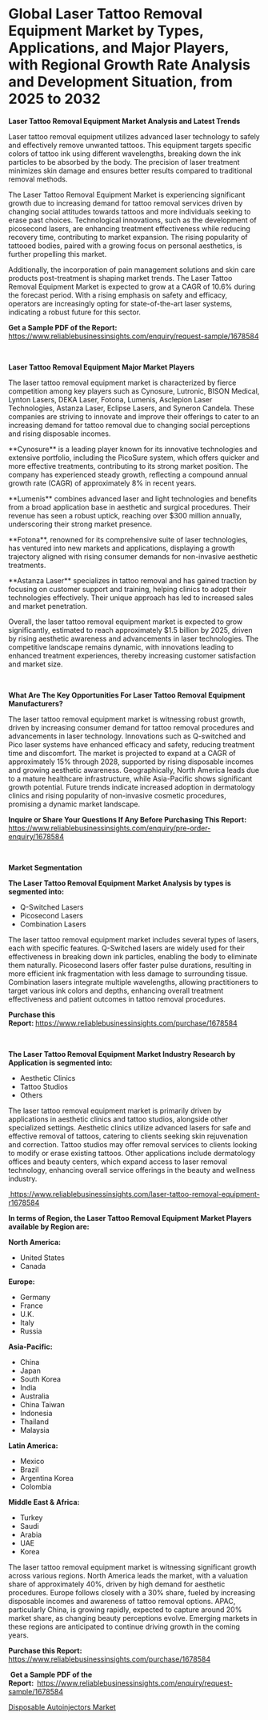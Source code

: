 <p><h1>Global Laser Tattoo Removal Equipment Market by Types, Applications, and Major Players, with Regional Growth Rate Analysis and Development Situation, from 2025 to 2032</h1></p><p><strong>Laser Tattoo Removal Equipment Market Analysis and Latest Trends</strong></p>
<p><p>Laser tattoo removal equipment utilizes advanced laser technology to safely and effectively remove unwanted tattoos. This equipment targets specific colors of tattoo ink using different wavelengths, breaking down the ink particles to be absorbed by the body. The precision of laser treatment minimizes skin damage and ensures better results compared to traditional removal methods.</p><p>The Laser Tattoo Removal Equipment Market is experiencing significant growth due to increasing demand for tattoo removal services driven by changing social attitudes towards tattoos and more individuals seeking to erase past choices. Technological innovations, such as the development of picosecond lasers, are enhancing treatment effectiveness while reducing recovery time, contributing to market expansion. The rising popularity of tattooed bodies, paired with a growing focus on personal aesthetics, is further propelling this market.</p><p>Additionally, the incorporation of pain management solutions and skin care products post-treatment is shaping market trends. The Laser Tattoo Removal Equipment Market is expected to grow at a CAGR of 10.6% during the forecast period. With a rising emphasis on safety and efficacy, operators are increasingly opting for state-of-the-art laser systems, indicating a robust future for this sector.</p></p>
<p><strong>Get a Sample PDF of the Report:&nbsp;</strong> <a href="https://www.reliablebusinessinsights.com/enquiry/request-sample/1678584?utm_campaign=2757&utm_medium=2&utm_source=Github&utm_content=ia&utm_term=03032025&utm_id=laser-tattoo-removal-equipment">https://www.reliablebusinessinsights.com/enquiry/request-sample/1678584</a></p>
<p>&nbsp;</p>
<p><strong>Laser Tattoo Removal Equipment Major Market Players</strong></p>
<p><p>The laser tattoo removal equipment market is characterized by fierce competition among key players such as Cynosure, Lutronic, BISON Medical, Lynton Lasers, DEKA Laser, Fotona, Lumenis, Asclepion Laser Technologies, Astanza Laser, Eclipse Lasers, and Syneron Candela. These companies are striving to innovate and improve their offerings to cater to an increasing demand for tattoo removal due to changing social perceptions and rising disposable incomes.</p><p>**Cynosure** is a leading player known for its innovative technologies and extensive portfolio, including the PicoSure system, which offers quicker and more effective treatments, contributing to its strong market position. The company has experienced steady growth, reflecting a compound annual growth rate (CAGR) of approximately 8% in recent years.</p><p>**Lumenis** combines advanced laser and light technologies and benefits from a broad application base in aesthetic and surgical procedures. Their revenue has seen a robust uptick, reaching over $300 million annually, underscoring their strong market presence.</p><p>**Fotona**, renowned for its comprehensive suite of laser technologies, has ventured into new markets and applications, displaying a growth trajectory aligned with rising consumer demands for non-invasive aesthetic treatments. </p><p>**Astanza Laser** specializes in tattoo removal and has gained traction by focusing on customer support and training, helping clinics to adopt their technologies effectively. Their unique approach has led to increased sales and market penetration.</p><p>Overall, the laser tattoo removal equipment market is expected to grow significantly, estimated to reach approximately $1.5 billion by 2025, driven by rising aesthetic awareness and advancements in laser technologies. The competitive landscape remains dynamic, with innovations leading to enhanced treatment experiences, thereby increasing customer satisfaction and market size.</p></p>
<p>&nbsp;</p>
<p><strong>What Are The Key Opportunities For Laser Tattoo Removal Equipment Manufacturers?</strong></p>
<p><p>The laser tattoo removal equipment market is witnessing robust growth, driven by increasing consumer demand for tattoo removal procedures and advancements in laser technology. Innovations such as Q-switched and Pico laser systems have enhanced efficacy and safety, reducing treatment time and discomfort. The market is projected to expand at a CAGR of approximately 15% through 2028, supported by rising disposable incomes and growing aesthetic awareness. Geographically, North America leads due to a mature healthcare infrastructure, while Asia-Pacific shows significant growth potential. Future trends indicate increased adoption in dermatology clinics and rising popularity of non-invasive cosmetic procedures, promising a dynamic market landscape.</p></p>
<p><strong>Inquire or Share Your Questions If Any Before Purchasing This Report:</strong> <a href="https://www.reliablebusinessinsights.com/enquiry/pre-order-enquiry/1678584?utm_campaign=2757&utm_medium=2&utm_source=Github&utm_content=ia&utm_term=03032025&utm_id=laser-tattoo-removal-equipment">https://www.reliablebusinessinsights.com/enquiry/pre-order-enquiry/1678584</a></p>
<p>&nbsp;</p>
<p><strong>Market Segmentation</strong></p>
<p><strong>The Laser Tattoo Removal Equipment Market Analysis by types is segmented into:</strong></p>
<p><ul><li>Q-Switched Lasers</li><li>Picosecond Lasers</li><li>Combination Lasers</li></ul></p>
<p><p>The laser tattoo removal equipment market includes several types of lasers, each with specific features. Q-Switched lasers are widely used for their effectiveness in breaking down ink particles, enabling the body to eliminate them naturally. Picosecond lasers offer faster pulse durations, resulting in more efficient ink fragmentation with less damage to surrounding tissue. Combination lasers integrate multiple wavelengths, allowing practitioners to target various ink colors and depths, enhancing overall treatment effectiveness and patient outcomes in tattoo removal procedures.</p></p>
<p><strong>Purchase this Report:&nbsp;</strong><a href="https://www.reliablebusinessinsights.com/purchase/1678584?utm_campaign=2757&utm_medium=2&utm_source=Github&utm_content=ia&utm_term=03032025&utm_id=laser-tattoo-removal-equipment">https://www.reliablebusinessinsights.com/purchase/1678584</a></p>
<p>&nbsp;</p>
<p><strong>The Laser Tattoo Removal Equipment Market Industry Research by Application is segmented into:</strong></p>
<p><ul><li>Aesthetic Clinics</li><li>Tattoo Studios</li><li>Others</li></ul></p>
<p><p>The laser tattoo removal equipment market is primarily driven by applications in aesthetic clinics and tattoo studios, alongside other specialized settings. Aesthetic clinics utilize advanced lasers for safe and effective removal of tattoos, catering to clients seeking skin rejuvenation and correction. Tattoo studios may offer removal services to clients looking to modify or erase existing tattoos. Other applications include dermatology offices and beauty centers, which expand access to laser removal technology, enhancing overall service offerings in the beauty and wellness industry.</p></p>
<p><a href="https://www.reliablebusinessinsights.com/laser-tattoo-removal-equipment-r1678584?utm_campaign=2757&utm_medium=2&utm_source=Github&utm_content=ia&utm_term=03032025&utm_id=laser-tattoo-removal-equipment">&nbsp;https://www.reliablebusinessinsights.com/laser-tattoo-removal-equipment-r1678584</a></p>
<p><strong>In terms of Region, the Laser Tattoo Removal Equipment Market Players available by Region are:</strong></p>
<p>
    <p> <strong> North America: </strong>
        <ul>
            <li>United States</li>
            <li>Canada</li>
        </ul>
        </p> 
    <p> <strong> Europe: </strong>
        <ul>
            <li>Germany</li>
            <li>France</li>
            <li>U.K.</li>
            <li>Italy</li>
            <li>Russia</li>
        </ul>
        </p> 
    <p> <strong> Asia-Pacific: </strong>
        <ul>
            <li>China</li>
            <li>Japan</li>
            <li>South Korea</li>
            <li>India</li>
            <li>Australia</li>
            <li>China Taiwan</li>
            <li>Indonesia</li>
            <li>Thailand</li>
            <li>Malaysia</li>
        </ul>
        </p> 
    <p> <strong> Latin America: </strong>
        <ul>
            <li>Mexico</li>
            <li>Brazil</li>
            <li>Argentina Korea</li>
            <li>Colombia</li>
        </ul>
        </p> 
    <p> <strong> Middle East & Africa: </strong>
        <ul>
            <li>Turkey</li>
            <li>Saudi</li>
            <li>Arabia</li>
            <li>UAE</li>
            <li>Korea</li>
        </ul>
    </p>
    </p>
<p><p>The laser tattoo removal equipment market is witnessing significant growth across various regions. North America leads the market, with a valuation share of approximately 40%, driven by high demand for aesthetic procedures. Europe follows closely with a 30% share, fueled by increasing disposable incomes and awareness of tattoo removal options. APAC, particularly China, is growing rapidly, expected to capture around 20% market share, as changing beauty perceptions evolve. Emerging markets in these regions are anticipated to continue driving growth in the coming years.</p></p>
<p><strong>Purchase this Report: </strong><a href="https://www.reliablebusinessinsights.com/purchase/1678584?utm_campaign=2757&utm_medium=2&utm_source=Github&utm_content=ia&utm_term=03032025&utm_id=laser-tattoo-removal-equipment">https://www.reliablebusinessinsights.com/purchase/1678584</a></p>
<p>&nbsp;<strong>Get a Sample PDF of the Report:&nbsp;&nbsp;</strong><a href="https://www.reliablebusinessinsights.com/enquiry/request-sample/1678584?utm_campaign=2757&utm_medium=2&utm_source=Github&utm_content=ia&utm_term=03032025&utm_id=laser-tattoo-removal-equipment">https://www.reliablebusinessinsights.com/enquiry/request-sample/1678584</a></p>
<p><strong></strong></p>
<p><p><a href="https://github.com/hadshpinay/Market-Research-Report-List-1/blob/main/disposable-autoinjectors-market.md?utm_campaign=2757&utm_medium=2&utm_source=Github&utm_content=ia&utm_term=03032025&utm_id=laser-tattoo-removal-equipment">Disposable Autoinjectors Market</a></p></p>